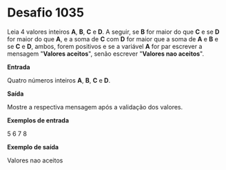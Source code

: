 # Desafio 1035

Leia 4 valores inteiros **A**, **B**, **C** e **D**. A seguir, se **B** for maior do que **C** e se **D** for maior do que **A**, e a soma de **C** com **D** for maior que a soma de **A** e **B** e se **C** e **D**, ambos, forem positivos e se a variável **A** for par escrever a mensagem "**Valores aceitos**", senão escrever "**Valores nao aceitos**".

**Entrada**

Quatro números inteiros **A**, **B**, **C** e **D**.

**Saída**

Mostre a respectiva mensagem após a validação dos valores.

**Exemplos de entrada**

5 6 7 8

**Exemplo de saída**

Valores nao aceitos